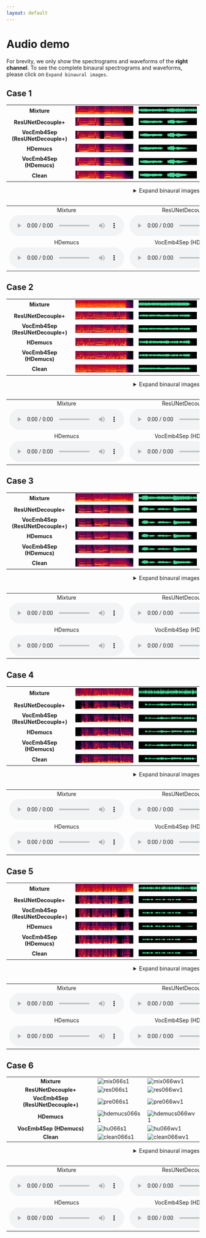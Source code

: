 ```yaml
---
layout: default
---
```




# Audio demo
For brevity, we only show the spectrograms and waveforms of the **right channel**. To see the complete binaural spectrograms and waveforms, please click on `Expand binaural images`.

<!-- <html> -->
<!-- <style>
  th, tr, td {border: none!important; vertical-align: middle; padding: 0px; margin: 0px auto;};
  img {padding: 0px; border: 0px; margin: 0px;}
</style> -->
  
## Case 1
<div align='center'>
<table style="margin: 0,auto; align:center; vertical-align:middle; border: none!important">
    <tr>
        <td align='center'> <b>Mixture</b> </td>
        <td> <img src='./fig/Mix01S1.PNG'  alt='mix01s1' width='100%'></td>
        <td> <img src='./fig/Mix01WV1.PNG'  alt='mix01wv1' width='100%'></td>
    </tr>
    <tr>
      <td align='middle'> <b>ResUNetDecouple+</b> </td>
        <td> <img src='./fig/ResUNet01S1.PNG'  alt='res01s1' width='100%'></td>
        <td> <img src='./fig/ResUNet01WV1.PNG'  alt='res01wv1' width='100%'></td>
    </tr>
    <tr>
        <td align='center'> <b>VocEmb4Sep (ResUNetDecouple+)</b> </td>
        <td> <img src='./fig/preFro01S1.PNG'  alt='pre01s1' width='100%'></td>
        <td> <img src='./fig/preFro01WV1.PNG'  alt='pre01wv1' width='100%'></td>
    </tr>
    <tr>
      <td align='center'> <b>HDemucs</b> </td>
        <td> <img src='./fig/HDemucs01S1.PNG'  alt='hdemucs01s1' width='100%'></td>
        <td> <img src='./fig/HDemucs01WV1.PNG'  alt='hdemucs01wv1' width='100%'></td>
    </tr>
    <tr>
      <td align='center'> <b>VocEmb4Sep (HDemucs)</b></td>
        <td> <img src='./fig/HDemucsUpd01S1.PNG'  alt='hu01s1' width='100%'></td>
        <td> <img src='./fig/HDemucsUpd01WV1.PNG'  alt='hu01wv1' width='100%'></td>
    </tr>
    <tr>
      <td align='center'> <b>Clean</b> </td>
        <td> <img src='./fig/clean01S1.PNG'  alt='clean01s1' width='100%'></td>
        <td> <img src='./fig/clean01WV1.PNG'  alt='clean01wv1' width='100%'></td>
    </tr>
</table>
  
<details align='right'>
  <summary>Expand binaural images</summary>
  
  <table style="margin-left: auto; margin-right: auto; align:center; border: none!important">
    <tr margin-bottom='0px'>
      <td align='center'> <b>Mixture</b> </td>
        <td> <img src='./fig/Mix01S2.PNG'  alt='mix01s2' width='100%'></td>
        <td> <img src='./fig/Mix01WV2.PNG'  alt='mix01wv2' width='100%'></td>
    </tr>
    <tr>
      <td align='center'> <b>ResUNetDecouple+</b> </td>
        <td> <img src='./fig/ResUNet01S2.PNG'  alt='res01s2' width='100%'></td>
        <td> <img src='./fig/ResUNet01WV2.PNG'  alt='res01wv2' width='100%'></td>
    </tr>
    <tr>
      <td align='center'> <b>VocEmb4Sep (ResUNetDecouple+)</b> </td>
        <td> <img src='./fig/preFro01S2.PNG'  alt='pre01s2' width='100%'></td>
        <td> <img src='./fig/preFro01WV2.PNG'  alt='pre01wv2' width='100%'></td>
    </tr>
    <tr>
      <td align='center'> <b>HDemucs</b> </td>
        <td> <img src='./fig/HDemucs01S2.PNG'  alt='hdemucs01s2' width='100%'></td>
        <td> <img src='./fig/HDemucs01WV2.PNG'  alt='hdemucs01wv2' width='100%'></td>
    </tr>
    <tr>
      <td align='center'> <b>VocEmb4Sep (HDemucs)</b></td>
        <td> <img src='./fig/HDemucsUpd01S2.PNG'  alt='hu01s2' width='100%'></td>
        <td> <img src='./fig/HDemucsUpd01WV2.PNG'  alt='hu01wv2' width='100%'></td>
    </tr>
    <tr>
      <td align='center'> <b>Clean</b> </td>
        <td> <img src='./fig/clean01S2.PNG'  alt='clean01s2' width='100%'></td>
        <td> <img src='./fig/clean01WV2.PNG'  alt='clean01wv2' width='100%'></td>
    </tr>
</table>
</details>
<br/>
<table style="margin-left: auto; margin-right: auto; align:center; border: none!important; width: 100%">
    <tr>
        <td align='center'>Mixture</td>
        <td align='center'>ResUNetDecouple+</td>
        <td align='center'>VocEmb4Sep (ResUNetDecouple+)</td>
    </tr>
    <tr>
    	<td align='center' width='30%'>
        <audio controls>
            <source src="./wav/Mix_Atrophy_01.wav" type="audio/wav">
            Your browser does not support the audio element.
        </audio>
        </td>
    	<td align='center' width='30%'>
        <audio controls>
            <source src="./wav/ResUNet_Atrophy_01.wav" type="audio/wav">
            Your browser does not support the audio element.
        </audio>
        </td>
    	<td align='center' width='30%'>
        <audio controls>
            <source src="./wav/preFro_Atrophy_01.wav" type="audio/wav">
            Your browser does not support the audio element.
        </audio>
        </td>
    </tr>
    <tr>
    <td align='center'>HDemucs</td>
    <td align='center'>VocEmb4Sep (HDemucs)</td>
    <td align='center'>Clean</td>
    </tr>
    <tr>
        <td align='center' width='30%'>
        <audio controls>
            <source src="./wav/HDemucs_Atrophy_01.wav" type="audio/wav">
            Your browser does not support the audio element.
        </audio>
        </td>
        <td align='center' width='30%'>
        <audio controls>
            <source src="./wav/HDemucsUpd2_Atrophy_01.wav" type="audio/wav">
            Your browser does not support the audio element.
        </audio>
        </td>
        <td align='center' width='30%'>
        <audio controls>
            <source src="./wav/clean_Atrophy_01.wav" type="audio/wav">
            Your browser does not support the audio element.
        </audio>
        </td>
    </tr>
  </table></div>
  
## Case 2  
<div align='center'>
<table style="margin: 0,auto; align:center; vertical-align:middle; border: none!important">
    <tr>
        <td align='center'> <b>Mixture</b> </td>
        <td> <img src='./fig/Mix02S1.PNG'  alt='mix02s1' width='100%'></td>
        <td> <img src='./fig/Mix02WV1.PNG'  alt='mix02wv1' width='100%'></td>
    </tr>
    <tr>
      <td align='middle'> <b>ResUNetDecouple+</b> </td>
        <td> <img src='./fig/ResUNet02S1.PNG'  alt='res02s1' width='100%'></td>
        <td> <img src='./fig/ResUNet02WV1.PNG'  alt='res02wv1' width='100%'></td>
    </tr>
    <tr>
        <td align='center'> <b>VocEmb4Sep (ResUNetDecouple+)</b> </td>
        <td> <img src='./fig/preFro02S1.PNG'  alt='pre02s1' width='100%'></td>
        <td> <img src='./fig/preFro02WV1.PNG'  alt='pre02wv1' width='100%'></td>
    </tr>
    <tr>
      <td align='center'> <b>HDemucs</b> </td>
        <td> <img src='./fig/HDemucs02S1.PNG'  alt='hdemucs02s1' width='100%'></td>
        <td> <img src='./fig/HDemucs02WV1.PNG'  alt='hdemucs02wv1' width='100%'></td>
    </tr>
    <tr>
      <td align='center'> <b>VocEmb4Sep (HDemucs)</b></td>
        <td> <img src='./fig/HDemucsUpd02S1.PNG'  alt='hu02s1' width='100%'></td>
        <td> <img src='./fig/HDemucsUpd02WV1.PNG'  alt='hu02wv1' width='100%'></td>
    </tr>
    <tr>
      <td align='center'> <b>Clean</b> </td>
        <td> <img src='./fig/clean02S1.PNG'  alt='clean02s1' width='100%'></td>
        <td> <img src='./fig/clean02WV1.PNG'  alt='clean02wv1' width='100%'></td>
    </tr>
</table>
  
<details align='right'>
  <summary>Expand binaural images</summary>
  
  <table style="margin-left: auto; margin-right: auto; align:center; border: none!important">
    <tr margin-bottom='0px'>
      <td align='center'> <b>Mixture</b> </td>
        <td> <img src='./fig/Mix02S2.PNG'  alt='mix02s2' width='100%'></td>
        <td> <img src='./fig/Mix02WV2.PNG'  alt='mix02wv2' width='100%'></td>
    </tr>
    <tr>
      <td align='center'> <b>ResUNetDecouple+</b> </td>
        <td> <img src='./fig/ResUNet02S2.PNG'  alt='res02s2' width='100%'></td>
        <td> <img src='./fig/ResUNet02WV2.PNG'  alt='res02wv2' width='100%'></td>
    </tr>
    <tr>
      <td align='center'> <b>VocEmb4Sep (ResUNetDecouple+)</b> </td>
        <td> <img src='./fig/preFro02S2.PNG'  alt='pre02s2' width='100%'></td>
        <td> <img src='./fig/preFro02WV2.PNG'  alt='pre02wv2' width='100%'></td>
    </tr>
    <tr>
      <td align='center'> <b>HDemucs</b> </td>
        <td> <img src='./fig/HDemucs02S2.PNG'  alt='hdemucs02s2' width='100%'></td>
        <td> <img src='./fig/HDemucs02WV2.PNG'  alt='hdemucs02wv2' width='100%'></td>
    </tr>
    <tr>
      <td align='center'> <b>VocEmb4Sep (HDemucs)</b></td>
        <td> <img src='./fig/HDemucsUpd02S2.PNG'  alt='hu02s2' width='100%'></td>
        <td> <img src='./fig/HDemucsUpd02WV2.PNG'  alt='hu02wv2' width='100%'></td>
    </tr>
    <tr>
      <td align='center'> <b>Clean</b> </td>
        <td> <img src='./fig/clean02S2.PNG'  alt='clean02s2' width='100%'></td>
        <td> <img src='./fig/clean02WV2.PNG'  alt='clean02wv2' width='100%'></td>
    </tr>
</table>
</details>
<br/>
<table style="margin-left: auto; margin-right: auto; align:center; border: none!important; width: 100%">
    <tr>
        <td align='center'>Mixture</td>
        <td align='center'>ResUNetDecouple+</td>
        <td align='center'>VocEmb4Sep (ResUNetDecouple+)</td>
    </tr>
    <tr>
    	<td align='center' width='30%'>
        <audio controls>
            <source src="./wav/Mix_Atrophy_02.wav" type="audio/wav">
            Your browser does not support the audio element.
        </audio>
        </td>
    	<td align='center' width='30%'>
        <audio controls>
            <source src="./wav/ResUNet_Atrophy_02.wav" type="audio/wav">
            Your browser does not support the audio element.
        </audio>
        </td>
    	<td align='center' width='30%'>
        <audio controls>
            <source src="./wav/preFro_Atrophy_02.wav" type="audio/wav">
            Your browser does not support the audio element.
        </audio>
        </td>
    </tr>
    <tr>
    <td align='center'>HDemucs</td>
    <td align='center'>VocEmb4Sep (HDemucs)</td>
    <td align='center'>Clean</td>
    </tr>
    <tr>
        <td align='center' width='30%'>
        <audio controls>
            <source src="./wav/HDemucs_Atrophy_02.wav" type="audio/wav">
            Your browser does not support the audio element.
        </audio>
        </td>
        <td align='center' width='30%'>
        <audio controls>
            <source src="./wav/HDemucsUpd2_Atrophy_02.wav" type="audio/wav">
            Your browser does not support the audio element.
        </audio>
        </td>
        <td align='center' width='30%'>
        <audio controls>
            <source src="./wav/clean_Atrophy_02.wav" type="audio/wav">
            Your browser does not support the audio element.
        </audio>
        </td>
    </tr>
  </table></div>

## Case 3
  <div align='center'>
<table style="margin: 0,auto; align:center; vertical-align:middle; border: none!important">
    <tr>
        <td align='center'> <b>Mixture</b> </td>
        <td> <img src='./fig/Mix03S1.PNG'  alt='mix03s1' width='100%'></td>
        <td> <img src='./fig/Mix03WV1.PNG'  alt='mix03wv1' width='100%'></td>
    </tr>
    <tr>
      <td align='middle'> <b>ResUNetDecouple+</b> </td>
        <td> <img src='./fig/ResUNet03S1.PNG'  alt='res03s1' width='100%'></td>
        <td> <img src='./fig/ResUNet03WV1.PNG'  alt='res03wv1' width='100%'></td>
    </tr>
    <tr>
        <td align='center'> <b>VocEmb4Sep (ResUNetDecouple+)</b> </td>
        <td> <img src='./fig/preFro03S1.PNG'  alt='pre03s1' width='100%'></td>
        <td> <img src='./fig/preFro03WV1.PNG'  alt='pre03wv1' width='100%'></td>
    </tr>
    <tr>
      <td align='center'> <b>HDemucs</b> </td>
        <td> <img src='./fig/HDemucs03S1.PNG'  alt='hdemucs03s1' width='100%'></td>
        <td> <img src='./fig/HDemucs03WV1.PNG'  alt='hdemucs03wv1' width='100%'></td>
    </tr>
    <tr>
      <td align='center'> <b>VocEmb4Sep (HDemucs)</b></td>
        <td> <img src='./fig/HDemucsUpd03S1.PNG'  alt='hu03s1' width='100%'></td>
        <td> <img src='./fig/HDemucsUpd03WV1.PNG'  alt='hu03wv1' width='100%'></td>
    </tr>
    <tr>
      <td align='center'> <b>Clean</b> </td>
        <td> <img src='./fig/clean03S1.PNG'  alt='clean03s1' width='100%'></td>
        <td> <img src='./fig/clean03WV1.PNG'  alt='clean03wv1' width='100%'></td>
    </tr>
</table>
  
<details align='right'>
  <summary>Expand binaural images</summary>
  
  <table style="margin-left: auto; margin-right: auto; align:center; border: none!important">
    <tr margin-bottom='0px'>
      <td align='center'> <b>Mixture</b> </td>
        <td> <img src='./fig/Mix03S2.PNG'  alt='mix03s2' width='100%'></td>
        <td> <img src='./fig/Mix03WV2.PNG'  alt='mix03wv2' width='100%'></td>
    </tr>
    <tr>
      <td align='center'> <b>ResUNetDecouple+</b> </td>
        <td> <img src='./fig/ResUNet03S2.PNG'  alt='res03s2' width='100%'></td>
        <td> <img src='./fig/ResUNet03WV2.PNG'  alt='res03wv2' width='100%'></td>
    </tr>
    <tr>
      <td align='center'> <b>VocEmb4Sep (ResUNetDecouple+)</b> </td>
        <td> <img src='./fig/preFro03S2.PNG'  alt='pre03s2' width='100%'></td>
        <td> <img src='./fig/preFro03WV2.PNG'  alt='pre03wv2' width='100%'></td>
    </tr>
    <tr>
      <td align='center'> <b>HDemucs</b> </td>
        <td> <img src='./fig/HDemucs03S2.PNG'  alt='hdemucs03s2' width='100%'></td>
        <td> <img src='./fig/HDemucs03WV2.PNG'  alt='hdemucs03wv2' width='100%'></td>
    </tr>
    <tr>
      <td align='center'> <b>VocEmb4Sep (HDemucs)</b></td>
        <td> <img src='./fig/HDemucsUpd03S2.PNG'  alt='hu03s2' width='100%'></td>
        <td> <img src='./fig/HDemucsUpd03WV2.PNG'  alt='hu03wv2' width='100%'></td>
    </tr>
    <tr>
      <td align='center'> <b>Clean</b> </td>
        <td> <img src='./fig/clean03S2.PNG'  alt='clean03s2' width='100%'></td>
        <td> <img src='./fig/clean03WV2.PNG'  alt='clean03wv2' width='100%'></td>
    </tr>
</table>
</details>
<br/>
<table style="margin-left: auto; margin-right: auto; align:center; border: none!important; width: 100%">
    <tr>
        <td align='center'>Mixture</td>
        <td align='center'>ResUNetDecouple+</td>
        <td align='center'>VocEmb4Sep (ResUNetDecouple+)</td>
    </tr>
    <tr>
    	<td align='center' width='30%'>
        <audio controls>
            <source src="./wav/Mix_Atrophy_03.wav" type="audio/wav">
            Your browser does not support the audio element.
        </audio>
        </td>
    	<td align='center' width='30%'>
        <audio controls>
            <source src="./wav/ResUNet_Atrophy_03.wav" type="audio/wav">
            Your browser does not support the audio element.
        </audio>
        </td>
    	<td align='center' width='30%'>
        <audio controls>
            <source src="./wav/preFro_Atrophy_03.wav" type="audio/wav">
            Your browser does not support the audio element.
        </audio>
        </td>
    </tr>
    <tr>
    <td align='center'>HDemucs</td>
    <td align='center'>VocEmb4Sep (HDemucs)</td>
    <td align='center'>Clean</td>
    </tr>
    <tr>
        <td align='center' width='30%'>
        <audio controls>
            <source src="./wav/HDemucs_Atrophy_03.wav" type="audio/wav">
            Your browser does not support the audio element.
        </audio>
        </td>
        <td align='center' width='30%'>
        <audio controls>
            <source src="./wav/HDemucsUpd2_Atrophy_03.wav" type="audio/wav">
            Your browser does not support the audio element.
        </audio>
        </td>
        <td align='center' width='30%'>
        <audio controls>
            <source src="./wav/clean_Atrophy_03.wav" type="audio/wav">
            Your browser does not support the audio element.
        </audio>
        </td>
    </tr>
    </table></div>

## Case 4
  <div align='center'>
<table style="margin: 0,auto; align:center; vertical-align:middle; border: none!important">
    <tr>
        <td align='center'> <b>Mixture</b> </td>
        <td> <img src='./fig/Mix04S1.PNG'  alt='mix04s1' width='100%'></td>
        <td> <img src='./fig/Mix04WV1.PNG'  alt='mix04wv1' width='100%'></td>
    </tr>
    <tr>
      <td align='middle'> <b>ResUNetDecouple+</b> </td>
        <td> <img src='./fig/ResUNet04S1.PNG'  alt='res04s1' width='100%'></td>
        <td> <img src='./fig/ResUNet04WV1.PNG'  alt='res04wv1' width='100%'></td>
    </tr>
    <tr>
        <td align='center'> <b>VocEmb4Sep (ResUNetDecouple+)</b> </td>
        <td> <img src='./fig/preFro04S1.PNG'  alt='pre04s1' width='100%'></td>
        <td> <img src='./fig/preFro04WV1.PNG'  alt='pre04wv1' width='100%'></td>
    </tr>
    <tr>
      <td align='center'> <b>HDemucs</b> </td>
        <td> <img src='./fig/HDemucs04S1.PNG'  alt='hdemucs04s1' width='100%'></td>
        <td> <img src='./fig/HDemucs04WV1.PNG'  alt='hdemucs04wv1' width='100%'></td>
    </tr>
    <tr>
      <td align='center'> <b>VocEmb4Sep (HDemucs)</b></td>
        <td> <img src='./fig/HDemucsUpd04S1.PNG'  alt='hu04s1' width='100%'></td>
        <td> <img src='./fig/HDemucsUpd04WV1.PNG'  alt='hu04wv1' width='100%'></td>
    </tr>
    <tr>
      <td align='center'> <b>Clean</b> </td>
        <td> <img src='./fig/clean04S1.PNG'  alt='clean04s1' width='100%'></td>
        <td> <img src='./fig/clean04WV1.PNG'  alt='clean04wv1' width='100%'></td>
    </tr>
</table>
  
<details align='right'>
  <summary>Expand binaural images</summary>
  
  <table style="margin-left: auto; margin-right: auto; align:center; border: none!important">
    <tr margin-bottom='0px'>
      <td align='center'> <b>Mixture</b> </td>
        <td> <img src='./fig/Mix04S2.PNG'  alt='mix04s2' width='100%'></td>
        <td> <img src='./fig/Mix04WV2.PNG'  alt='mix04wv2' width='100%'></td>
    </tr>
    <tr>
      <td align='center'> <b>ResUNetDecouple+</b> </td>
        <td> <img src='./fig/ResUNet04S2.PNG'  alt='res04s2' width='100%'></td>
        <td> <img src='./fig/ResUNet04WV2.PNG'  alt='res04wv2' width='100%'></td>
    </tr>
    <tr>
      <td align='center'> <b>VocEmb4Sep (ResUNetDecouple+)</b> </td>
        <td> <img src='./fig/preFro04S2.PNG'  alt='pre04s2' width='100%'></td>
        <td> <img src='./fig/preFro04WV2.PNG'  alt='pre04wv2' width='100%'></td>
    </tr>
    <tr>
      <td align='center'> <b>HDemucs</b> </td>
        <td> <img src='./fig/HDemucs04S2.PNG'  alt='hdemucs04s2' width='100%'></td>
        <td> <img src='./fig/HDemucs04WV2.PNG'  alt='hdemucs04wv2' width='100%'></td>
    </tr>
    <tr>
      <td align='center'> <b>VocEmb4Sep (HDemucs)</b></td>
        <td> <img src='./fig/HDemucsUpd04S2.PNG'  alt='hu04s2' width='100%'></td>
        <td> <img src='./fig/HDemucsUpd04WV2.PNG'  alt='hu04wv2' width='100%'></td>
    </tr>
    <tr>
      <td align='center'> <b>Clean</b> </td>
        <td> <img src='./fig/clean04S2.PNG'  alt='clean04s2' width='100%'></td>
        <td> <img src='./fig/clean04WV2.PNG'  alt='clean04wv2' width='100%'></td>
    </tr>
</table>
</details>
<br/>
<table style="margin-left: auto; margin-right: auto; align:center; border: none!important; width: 100%">
    <tr>
        <td align='center'>Mixture</td>
        <td align='center'>ResUNetDecouple+</td>
        <td align='center'>VocEmb4Sep (ResUNetDecouple+)</td>
    </tr>
    <tr>
    	<td align='center' width='30%'>
        <audio controls>
            <source src="./wav/Mix_Run_04.wav" type="audio/wav">
            Your browser does not support the audio element.
        </audio>
        </td>
    	<td align='center' width='30%'>
        <audio controls>
            <source src="./wav/ResUNet_Run_04.wav" type="audio/wav">
            Your browser does not support the audio element.
        </audio>
        </td>
    	<td align='center' width='30%'>
        <audio controls>
            <source src="./wav/preFro_Run_04.wav" type="audio/wav">
            Your browser does not support the audio element.
        </audio>
        </td>
    </tr>
    <tr>
    <td align='center'>HDemucs</td>
    <td align='center'>VocEmb4Sep (HDemucs)</td>
    <td align='center'>Clean</td>
    </tr>
    <tr>
        <td align='center' width='30%'>
        <audio controls>
            <source src="./wav/HDemucs_Run_04.wav" type="audio/wav">
            Your browser does not support the audio element.
        </audio>
        </td>
        <td align='center' width='30%'>
        <audio controls>
            <source src="./wav/HDemucsUpd2_Run_04.wav" type="audio/wav">
            Your browser does not support the audio element.
        </audio>
        </td>
        <td align='center' width='30%'>
        <audio controls>
            <source src="./wav/clean_Run_04.wav" type="audio/wav">
            Your browser does not support the audio element.
        </audio>
        </td>
    </tr>
    </table></div>
  
## Case 5
  <div align='center'>
<table style="margin: 0,auto; align:center; vertical-align:middle; border: none!important">
    <tr>
        <td align='center'> <b>Mixture</b> </td>
        <td> <img src='./fig/Mix05S1.PNG'  alt='mix05s1' width='100%'></td>
        <td> <img src='./fig/Mix05WV1.PNG'  alt='mix05wv1' width='100%'></td>
    </tr>
    <tr>
      <td align='middle'> <b>ResUNetDecouple+</b> </td>
        <td> <img src='./fig/ResUNet05S1.PNG'  alt='res05s1' width='100%'></td>
        <td> <img src='./fig/ResUNet05WV1.PNG'  alt='res05wv1' width='100%'></td>
    </tr>
    <tr>
        <td align='center'> <b>VocEmb4Sep (ResUNetDecouple+)</b> </td>
        <td> <img src='./fig/preFro05S1.PNG'  alt='pre05s1' width='100%'></td>
        <td> <img src='./fig/preFro05WV1.PNG'  alt='pre05wv1' width='100%'></td>
    </tr>
    <tr>
      <td align='center'> <b>HDemucs</b> </td>
        <td> <img src='./fig/HDemucs05S1.PNG'  alt='hdemucs05s1' width='100%'></td>
        <td> <img src='./fig/HDemucs05WV1.PNG'  alt='hdemucs05wv1' width='100%'></td>
    </tr>
    <tr>
      <td align='center'> <b>VocEmb4Sep (HDemucs)</b></td>
        <td> <img src='./fig/HDemucsUpd05S1.PNG'  alt='hu05s1' width='100%'></td>
        <td> <img src='./fig/HDemucsUpd05WV1.PNG'  alt='hu05wv1' width='100%'></td>
    </tr>
    <tr>
      <td align='center'> <b>Clean</b> </td>
        <td> <img src='./fig/clean05S1.PNG'  alt='clean05s1' width='100%'></td>
        <td> <img src='./fig/clean05WV1.PNG'  alt='clean05wv1' width='100%'></td>
    </tr>
</table>
  
<details align='right'>
  <summary>Expand binaural images</summary>
  
  <table style="margin-left: auto; margin-right: auto; align:center; border: none!important">
    <tr margin-bottom='0px'>
      <td align='center'> <b>Mixture</b> </td>
        <td> <img src='./fig/Mix05S2.PNG'  alt='mix05s2' width='100%'></td>
        <td> <img src='./fig/Mix05WV2.PNG'  alt='mix05wv2' width='100%'></td>
    </tr>
    <tr>
      <td align='center'> <b>ResUNetDecouple+</b> </td>
        <td> <img src='./fig/ResUNet05S2.PNG'  alt='res05s2' width='100%'></td>
        <td> <img src='./fig/ResUNet05WV2.PNG'  alt='res05wv2' width='100%'></td>
    </tr>
    <tr>
      <td align='center'> <b>VocEmb4Sep (ResUNetDecouple+)</b> </td>
        <td> <img src='./fig/preFro05S2.PNG'  alt='pre05s2' width='100%'></td>
        <td> <img src='./fig/preFro05WV2.PNG'  alt='pre05wv2' width='100%'></td>
    </tr>
    <tr>
      <td align='center'> <b>HDemucs</b> </td>
        <td> <img src='./fig/HDemucs05S2.PNG'  alt='hdemucs05s2' width='100%'></td>
        <td> <img src='./fig/HDemucs05WV2.PNG'  alt='hdemucs05wv2' width='100%'></td>
    </tr>
    <tr>
      <td align='center'> <b>VocEmb4Sep (HDemucs)</b></td>
        <td> <img src='./fig/HDemucsUpd05S2.PNG'  alt='hu05s2' width='100%'></td>
        <td> <img src='./fig/HDemucsUpd05WV2.PNG'  alt='hu05wv2' width='100%'></td>
    </tr>
    <tr>
      <td align='center'> <b>Clean</b> </td>
        <td> <img src='./fig/clean05S2.PNG'  alt='clean05s2' width='100%'></td>
        <td> <img src='./fig/clean05WV2.PNG'  alt='clean05wv2' width='100%'></td>
    </tr>
</table>
</details>
<br/>
<table style="margin-left: auto; margin-right: auto; align:center; border: none!important; width: 100%">
    <tr>
        <td align='center'>Mixture</td>
        <td align='center'>ResUNetDecouple+</td>
        <td align='center'>VocEmb4Sep (ResUNetDecouple+)</td>
    </tr>
    <tr>
    	<td align='center' width='30%'>
        <audio controls>
            <source src="./wav/Mix_Bulldozer_05.wav" type="audio/wav">
            Your browser does not support the audio element.
        </audio>
        </td>
    	<td align='center' width='30%'>
        <audio controls>
            <source src="./wav/ResUNet_Bulldozer_05.wav" type="audio/wav">
            Your browser does not support the audio element.
        </audio>
        </td>
    	<td align='center' width='30%'>
        <audio controls>
            <source src="./wav/preFro_Bulldozer_05.wav" type="audio/wav">
            Your browser does not support the audio element.
        </audio>
        </td>
    </tr>
    <tr>
    <td align='center'>HDemucs</td>
    <td align='center'>VocEmb4Sep (HDemucs)</td>
    <td align='center'>Clean</td>
    </tr>
    <tr>
        <td align='center' width='30%'>
        <audio controls>
            <source src="./wav/HDemucs_Bulldozer_05.wav" type="audio/wav">
            Your browser does not support the audio element.
        </audio>
        </td>
        <td align='center' width='30%'>
        <audio controls>
            <source src="./wav/HDemucsUpd2_Bulldozer_05.wav" type="audio/wav">
            Your browser does not support the audio element.
        </audio>
        </td>
        <td align='center' width='30%'>
        <audio controls>
            <source src="./wav/clean_Bulldozer_05.wav" type="audio/wav">
            Your browser does not support the audio element.
        </audio>
        </td>
    </tr>
    </table></div>
  
## Case 6
  <div align='center'>
<table style="margin: 0,auto; align:center; vertical-align:middle; border: none!important">
    <tr>
        <td align='center'> <b>Mixture</b> </td>
        <td> <img src='./fig/Mix066S1.PNG'  alt='mix066s1' width='100%'></td>
        <td> <img src='./fig/Mix066WV1.PNG'  alt='mix066wv1' width='100%'></td>
    </tr>
    <tr>
      <td align='middle'> <b>ResUNetDecouple+</b> </td>
        <td> <img src='./fig/ResUNet066S1.PNG'  alt='res066s1' width='100%'></td>
        <td> <img src='./fig/ResUNet066WV1.PNG'  alt='res066wv1' width='100%'></td>
    </tr>
    <tr>
        <td align='center'> <b>VocEmb4Sep (ResUNetDecouple+)</b> </td>
        <td> <img src='./fig/preFro066S1.PNG'  alt='pre066s1' width='100%'></td>
        <td> <img src='./fig/preFro066WV1.PNG'  alt='pre066wv1' width='100%'></td>
    </tr>
    <tr>
      <td align='center'> <b>HDemucs</b> </td>
        <td> <img src='./fig/HDemucs066S1.PNG'  alt='hdemucs066s1' width='100%'></td>
        <td> <img src='./fig/HDemucs066WV1.PNG'  alt='hdemucs066wv1' width='100%'></td>
    </tr>
    <tr>
      <td align='center'> <b>VocEmb4Sep (HDemucs)</b></td>
        <td> <img src='./fig/HDemucsUpd066S1.PNG'  alt='hu066s1' width='100%'></td>
        <td> <img src='./fig/HDemucsUpd066WV1.PNG'  alt='hu066wv1' width='100%'></td>
    </tr>
    <tr>
      <td align='center'> <b>Clean</b> </td>
        <td> <img src='./fig/clean066S1.PNG'  alt='clean066s1' width='100%'></td>
        <td> <img src='./fig/clean066WV1.PNG'  alt='clean066wv1' width='100%'></td>
    </tr>
</table>
  
<details align='right'>
  <summary>Expand binaural images</summary>
  
  <table style="margin-left: auto; margin-right: auto; align:center; border: none!important">
    <tr margin-bottom='0px'>
      <td align='center'> <b>Mixture</b> </td>
        <td> <img src='./fig/Mix06S2.PNG'  alt='mix06s2' width='100%'></td>
        <td> <img src='./fig/Mix06WV2.PNG'  alt='mix06wv2' width='100%'></td>
    </tr>
    <tr>
      <td align='center'> <b>ResUNetDecouple+</b> </td>
        <td> <img src='./fig/ResUNet06S2.PNG'  alt='res06s2' width='100%'></td>
        <td> <img src='./fig/ResUNet06WV2.PNG'  alt='res06wv2' width='100%'></td>
    </tr>
    <tr>
      <td align='center'> <b>VocEmb4Sep (ResUNetDecouple+)</b> </td>
        <td> <img src='./fig/preFro06S2.PNG'  alt='pre06s2' width='100%'></td>
        <td> <img src='./fig/preFro06WV2.PNG'  alt='pre06wv2' width='100%'></td>
    </tr>
    <tr>
      <td align='center'> <b>HDemucs</b> </td>
        <td> <img src='./fig/HDemucs06S2.PNG'  alt='hdemucs06s2' width='100%'></td>
        <td> <img src='./fig/HDemucs06WV2.PNG'  alt='hdemucs06wv2' width='100%'></td>
    </tr>
    <tr>
      <td align='center'> <b>VocEmb4Sep (HDemucs)</b></td>
        <td> <img src='./fig/HDemucsUpd06S2.PNG'  alt='hu06s2' width='100%'></td>
        <td> <img src='./fig/HDemucsUpd06WV2.PNG'  alt='hu06wv2' width='100%'></td>
    </tr>
    <tr>
      <td align='center'> <b>Clean</b> </td>
        <td> <img src='./fig/clean06S2.PNG'  alt='clean06s2' width='100%'></td>
        <td> <img src='./fig/clean06WV2.PNG'  alt='clean06wv2' width='100%'></td>
    </tr>
</table>
</details>
<br/>
<table style="margin-left: auto; margin-right: auto; align:center; border: none!important; width: 100%">
    <tr>
        <td align='center'>Mixture</td>
        <td align='center'>ResUNetDecouple+</td>
        <td align='center'>VocEmb4Sep (ResUNetDecouple+)</td>
    </tr>
    <tr>
    	<td align='center' width='30%'>
        <audio controls>
            <source src="./wav/Mix_Bulldozer_06.wav" type="audio/wav">
            Your browser does not support the audio element.
        </audio>
        </td>
    	<td align='center' width='30%'>
        <audio controls>
            <source src="./wav/ResUNet_Bulldozer_06.wav" type="audio/wav">
            Your browser does not support the audio element.
        </audio>
        </td>
    	<td align='center' width='30%'>
        <audio controls>
            <source src="./wav/preFro_Bulldozer_06.wav" type="audio/wav">
            Your browser does not support the audio element.
        </audio>
        </td>
    </tr>
    <tr>
    <td align='center'>HDemucs</td>
    <td align='center'>VocEmb4Sep (HDemucs)</td>
    <td align='center'>Clean</td>
    </tr>
    <tr>
        <td align='center' width='30%'>
        <audio controls>
            <source src="./wav/HDemucs_Bulldozer_06.wav" type="audio/wav">
            Your browser does not support the audio element.
        </audio>
        </td>
        <td align='center' width='30%'>
        <audio controls>
            <source src="./wav/HDemucsUpd2_Bulldozer_06.wav" type="audio/wav">
            Your browser does not support the audio element.
        </audio>
        </td>
        <td align='center' width='30%'>
        <audio controls>
            <source src="./wav/clean_Bulldozer_06.wav" type="audio/wav">
            Your browser does not support the audio element.
        </audio>
        </td>
    </tr>
    </table></div>

  
  
<!-- </html> 

### Small image

![Octocat](https://github.githubassets.com/images/icons/emoji/octocat.png)

### Large image

![Branching](https://guides.github.com/activities/hello-world/branching.png)


### Definition lists can be used with HTML syntax.

<dl>
<dt>Name</dt>
<dd>Godzilla</dd>
<dt>Born</dt>
<dd>1952</dd>
<dt>Birthplace</dt>
<dd>Japan</dd>
<dt>Color</dt>
<dd>Green</dd>
</dl>

```
Long, single-line code blocks should not wrap. They should horizontally scroll if they are too long. This line should be long enough to demonstrate this.
```

```
The final element.
```
 -->
